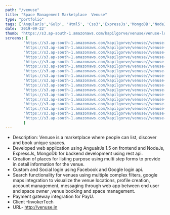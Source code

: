 ```yaml
---
path: "/venuse"
title: "Space Management Marketplace  Venuse"
type: "portfolio"
tags: ['AngularJs','Gulp', 'Html5', 'Css3','ExpressJs','MongoDB','NodeJs']
date: '2019-09-22'
thumb: "https://s3.ap-south-1.amazonaws.com/kapilgorve/venuse/venuse-logo.jpg"
screens: [
        'https://s3.ap-south-1.amazonaws.com/kapilgorve/venuse//venuse-1.jpg',
        'https://s3.ap-south-1.amazonaws.com/kapilgorve/venuse//venuse-2.png',
        'https://s3.ap-south-1.amazonaws.com/kapilgorve/venuse//venuse-3.png',
        'https://s3.ap-south-1.amazonaws.com/kapilgorve/venuse//venuse-4.png',
        'https://s3.ap-south-1.amazonaws.com/kapilgorve/venuse//venuse-5.png',
        'https://s3.ap-south-1.amazonaws.com/kapilgorve/venuse//venuse-6.png',
        'https://s3.ap-south-1.amazonaws.com/kapilgorve/venuse//venuse-7.png',
        'https://s3.ap-south-1.amazonaws.com/kapilgorve/venuse//venuse-8.png',
        'https://s3.ap-south-1.amazonaws.com/kapilgorve/venuse//venuse-9.jpg',
        'https://s3.ap-south-1.amazonaws.com/kapilgorve/venuse//venuse-10.png',
        'https://s3.ap-south-1.amazonaws.com/kapilgorve/venuse//venuse-11.png',
        'https://s3.ap-south-1.amazonaws.com/kapilgorve/venuse//venuse-12.png',
        'https://s3.ap-south-1.amazonaws.com/kapilgorve/venuse//venuse-13.png',
        'https://s3.ap-south-1.amazonaws.com/kapilgorve/venuse//venuse-14.png',
        'https://s3.ap-south-1.amazonaws.com/kapilgorve/venuse//venuse-15.png',
        'https://s3.ap-south-1.amazonaws.com/kapilgorve/venuse//venuse-16.png',
        'https://s3.ap-south-1.amazonaws.com/kapilgorve/venuse//venuse-17.png',
        ]
---
```

*   Description: Venuse is a marketplace where people can list, discover and book unique spaces.
*   Developed web application using AngualrJs 1.5 on frontend and NodeJs, ExpressJs, MongoDb for backend development using rest api.
*   Creation of places for listing purpose using multi step forms to provide in detail information for the venue.
*   Custom and Social login using Facebook and Google login api.
*   Search functionality for venues using multiple complex filters, google maps integration to visualize the venue locations, profile creation, account management, messaging through web app between end user and space owner ,venue booking and space management.
*   Payment gateway integration for PayU.
*   Client -InvokerTech
*   URL- http://venuse.in